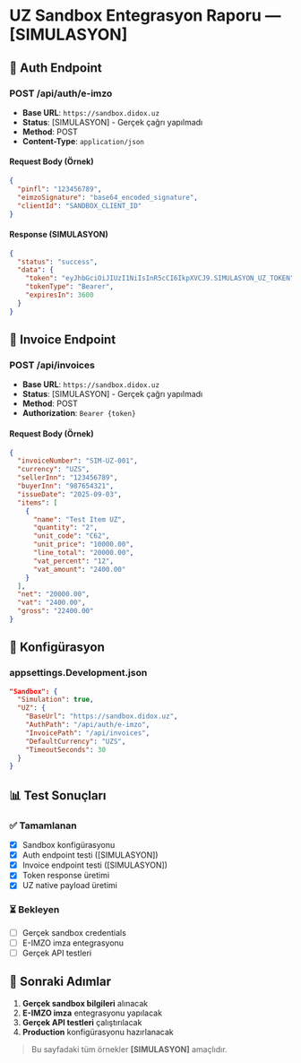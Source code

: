# UZ Sandbox Entegrasyon Raporu — [SIMULASYON]

## 🔐 Auth Endpoint

### **POST /api/auth/e-imzo**
- **Base URL**: `https://sandbox.didox.uz`
- **Status**: [SIMULASYON] - Gerçek çağrı yapılmadı
- **Method**: POST
- **Content-Type**: `application/json`

#### **Request Body (Örnek)**
```json
{
  "pinfl": "123456789",
  "eimzoSignature": "base64_encoded_signature",
  "clientId": "SANDBOX_CLIENT_ID"
}
```

#### **Response (SIMULASYON)**
```json
{
  "status": "success",
  "data": {
    "token": "eyJhbGciOiJIUzI1NiIsInR5cCI6IkpXVCJ9.SIMULASYON_UZ_TOKEN",
    "tokenType": "Bearer",
    "expiresIn": 3600
  }
}
```

## 📄 Invoice Endpoint

### **POST /api/invoices**
- **Base URL**: `https://sandbox.didox.uz`
- **Status**: [SIMULASYON] - Gerçek çağrı yapılmadı
- **Method**: POST
- **Authorization**: `Bearer {token}`

#### **Request Body (Örnek)**
```json
{
  "invoiceNumber": "SIM-UZ-001",
  "currency": "UZS",
  "sellerInn": "123456789",
  "buyerInn": "987654321",
  "issueDate": "2025-09-03",
  "items": [
    {
      "name": "Test Item UZ",
      "quantity": "2",
      "unit_code": "C62",
      "unit_price": "10000.00",
      "line_total": "20000.00",
      "vat_percent": "12",
      "vat_amount": "2400.00"
    }
  ],
  "net": "20000.00",
  "vat": "2400.00",
  "gross": "22400.00"
}
```

## 🔧 Konfigürasyon

### **appsettings.Development.json**
```json
"Sandbox": {
  "Simulation": true,
  "UZ": {
    "BaseUrl": "https://sandbox.didox.uz",
    "AuthPath": "/api/auth/e-imzo",
    "InvoicePath": "/api/invoices",
    "DefaultCurrency": "UZS",
    "TimeoutSeconds": 30
  }
}
```

## 📊 Test Sonuçları

### **✅ Tamamlanan**
- [x] Sandbox konfigürasyonu
- [x] Auth endpoint testi ([SIMULASYON])
- [x] Invoice endpoint testi ([SIMULASYON])
- [x] Token response üretimi
- [x] UZ native payload üretimi

### **⏳ Bekleyen**
- [ ] Gerçek sandbox credentials
- [ ] E-IMZO imza entegrasyonu
- [ ] Gerçek API testleri

## 🚀 Sonraki Adımlar

1. **Gerçek sandbox bilgileri** alınacak
2. **E-IMZO imza** entegrasyonu yapılacak
3. **Gerçek API testleri** çalıştırılacak
4. **Production** konfigürasyonu hazırlanacak

> Bu sayfadaki tüm örnekler **[SIMULASYON]** amaçlıdır.
